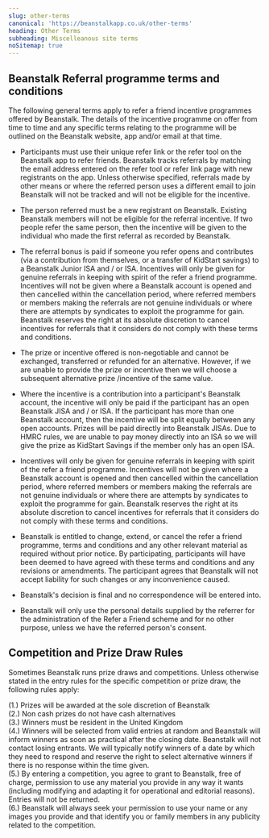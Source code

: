 ```yaml
---
slug: other-terms
canonical: 'https://beanstalkapp.co.uk/other-terms'
heading: Other Terms
subheading: Miscelleanous site terms
noSitemap: true
---
```


## Beanstalk Referral programme terms and conditions

The following general terms apply to refer a friend incentive programmes offered by Beanstalk. The details of the incentive programme on offer from time to time and any specific terms relating to the programme will be outlined on the Beanstalk website, app and/or email at that time.

* Participants must use their unique refer link or the refer tool on the Beanstalk app to refer friends. Beanstalk tracks referrals by matching the email address entered on the refer tool or refer link page with new registrants on the app. Unless otherwise specified, referrals made by other means or where the referred person uses a different email to join Beanstalk will not be tracked and will not be eligible for the incentive.

* The person referred must be a new registrant on Beanstalk. Existing Beanstalk members will not be eligible for the referral incentive. If two people refer the same person, then the incentive will be given to the individual who made the first referral as recorded by Beanstalk.

* The referral bonus is paid if someone you refer opens and contributes (via a contribution from themselves, or a transfer of KidStart savings) to a Beanstalk Junior ISA and / or ISA.  Incentives will only be given for genuine referrals in keeping with spirit of the refer a friend programme. Incentives will not be given where a Beanstalk account is opened and then cancelled within the cancellation period, where referred members or members making the referrals are not genuine individuals or where there are attempts by syndicates to exploit the programme for gain. Beanstalk reserves the right at its absolute discretion to cancel incentives for referrals that it considers do not comply with these terms and conditions.

* The prize or incentive offered is non-negotiable and cannot be exchanged, transferred or refunded for an alternative. However, if we are unable to provide the prize or incentive then we will choose a subsequent alternative prize /incentive of the same value.

* Where the incentive is a contribution into a participant's Beanstalk account, the incentive will only be paid if the participant has an open Beanstalk JISA and / or ISA. If the participant has more than one Beanstalk account, then the incentive will be split equally between any open accounts. Prizes will be paid directly into Beanstalk JISAs. Due to HMRC rules, we are unable to pay money directly into an ISA so we will give the prize as KidStart Savings if the member only has an open ISA.

* Incentives will only be given for genuine referrals in keeping with spirit of the refer a friend programme. Incentives will not be given where a Beanstalk account is opened and then cancelled within the cancellation period, where referred members or members making the referrals are not genuine individuals or where there are attempts by syndicates to exploit the programme for gain. Beanstalk reserves the right at its absolute discretion to cancel incentives for referrals that it considers do not comply with these terms and conditions.

* Beanstalk is entitled to change, extend, or cancel the refer a friend programme, terms and conditions and any other relevant material as required without prior notice. By participating, participants will have been deemed to have agreed with these terms and conditions and any revisions or amendments. The participant agrees that Beanstalk will not accept liability for such changes or any inconvenience caused.

* Beanstalk's decision is final and no correspondence will be entered into.

* Beanstalk will only use the personal details supplied by the referrer for the administration of the Refer a Friend scheme and for no other purpose, unless we have the referred person's consent.

## Competition and Prize Draw Rules

Sometimes Beanstalk runs prize draws and competitions. Unless otherwise stated in the entry rules for the specific competition or prize draw, the following rules apply:

(1.) Prizes will be awarded at the sole discretion of Beanstalk  
(2.) Non cash prizes do not have cash alternatives  
(3.) Winners must be resident in the United Kingdom  
(4.) Winners will be selected from valid entries at random and Beanstalk will inform winners as soon as practical after the closing date. Beanstalk will not contact losing entrants. We will typically notify winners of a date by which they need to respond and reserve the right to select alternative winners if there is no response within the time given.  
(5.) By entering a competition, you agree to grant to Beanstalk, free of charge, permission to use any material you provide in any way it wants (including modifying and adapting it for operational and editorial reasons). Entries will not be returned.  
(6.) Beanstalk will always seek your permission to use your name or any images you provide and that identify you or family members in any publicity related to the competition.  
